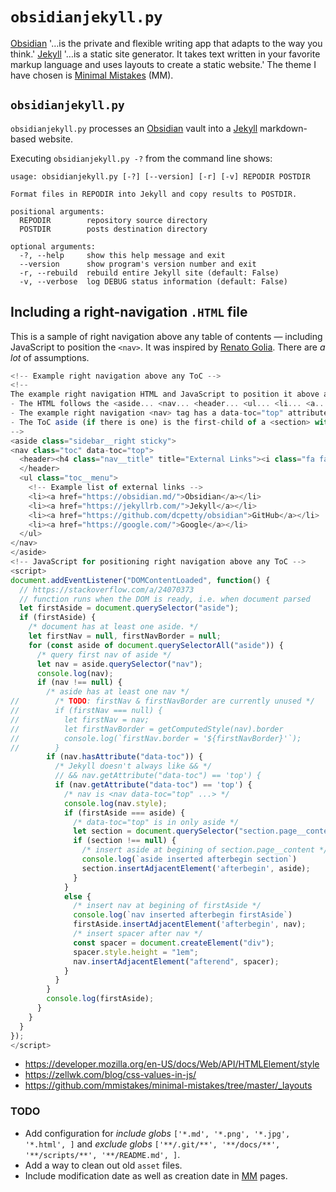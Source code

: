 # `obsidianjekyll.py`

[Obsidian](https://obsidian.md/) '&hellip;is the private and flexible writing app that adapts to the way you think.' [Jekyll](https://jekyllrb.com) '&hellip;is a static site generator. It takes text written in your favorite markup language and uses layouts to create a static website.' The theme I have chosen is [Minimal Mistakes](https://github.com/mmistakes/minimal-mistakes/) (MM).

## `obsidianjekyll.py`

`obsidianjekyll.py` processes an [Obsidian](https://obsidian.md/) vault into a [Jekyll](https://jekyllrb.com) markdown-based website.

Executing `obsidianjekyll.py -?` from the command line shows:

```python3
usage: obsidianjekyll.py [-?] [--version] [-r] [-v] REPODIR POSTDIR

Format files in REPODIR into Jekyll and copy results to POSTDIR.

positional arguments:
  REPODIR        repository source directory
  POSTDIR        posts destination directory

optional arguments:
  -?, --help     show this help message and exit
  --version      show program's version number and exit
  -r, --rebuild  rebuild entire Jekyll site (default: False)
  -v, --verbose  log DEBUG status information (default: False)
```

## Including a right-navigation `.HTML` file

This is a sample of right navigation above any table of contents &mdash; including JavaScript to position the `<nav>`. It was inspired by [Renato Golia](https://renatogolia.com/2020/10/22/creating-this-blog-theme/). There are *a lot* of assumptions.

```js
<!-- Example right navigation above any ToC -->
<!--
The example right navigation HTML and JavaScript to position it above any ToC is based on the Minimal Mistakes (MM) format and assumes:
- The HTML follows the <aside... <nav... <header... <ul... <li... <a... MM pattern exactly.
- The example right navigation <nav> tag has a data-toc="top" attribute.
- The ToC aside (if there is one) is the first-child of a <section> with class="page__content".
-->
<aside class="sidebar__right sticky">
<nav class="toc" data-toc="top">
  <header><h4 class="nav__title" title="External Links"><i class="fa fa-link"></i> External Links</h4>
  </header>
  <ul class="toc__menu">
    <!-- Example list of external links -->
    <li><a href="https://obsidian.md/">Obsidian</a></li>
    <li><a href="https://jekyllrb.com/">Jekyll</a></li>
    <li><a href="https://github.com/dcpetty/obsidian">GitHub</a></li>
    <li><a href="https://google.com/">Google</a></li>
  </ul>
</nav>
</aside>
<!-- JavaScript for positioning right navigation above any ToC -->
<script>
document.addEventListener("DOMContentLoaded", function() {
  // https://stackoverflow.com/a/24070373
  // function runs when the DOM is ready, i.e. when document parsed
  let firstAside = document.querySelector("aside");
  if (firstAside) {
    /* document has at least one aside. */
    let firstNav = null, firstNavBorder = null;
    for (const aside of document.querySelectorAll("aside")) {
      /* query first nav of aside */
      let nav = aside.querySelector("nav");
      console.log(nav);
      if (nav !== null) {
        /* aside has at least one nav */
//        /* TODO: firstNav & firstNavBorder are currently unused */
//        if (firstNav === null) {
//          let firstNav = nav;
//          let firstNavBorder = getComputedStyle(nav).border
//          console.log(`firstNav.border = '${firstNavBorder}'`);
//        }
        if (nav.hasAttribute("data-toc")) {
          /* Jekyll doesn't always like && */
          // && nav.getAttribute("data-toc") == 'top') {
          if (nav.getAttribute("data-toc") == 'top') {
            /* nav is <nav data-toc="top" ...> */
            console.log(nav.style);
            if (firstAside === aside) {
              /* data-toc="top" is in only aside */
              let section = document.querySelector("section.page__content");
              if (section !== null) {
                /* insert aside at begining of section.page__content */
                console.log(`aside inserted afterbegin section`)
                section.insertAdjacentElement('afterbegin', aside);
              }
            }
            else {
              /* insert nav at begining of firstAside */
              console.log(`nav inserted afterbegin firstAside`)
              firstAside.insertAdjacentElement('afterbegin', nav);   
              /* insert spacer after nav */
              const spacer = document.createElement("div");
              spacer.style.height = "1em";
              nav.insertAdjacentElement("afterend", spacer);
            }
          }
        }
        console.log(firstAside);
      }
    }
  }
});
</script>
```
- https://developer.mozilla.org/en-US/docs/Web/API/HTMLElement/style
- https://zellwk.com/blog/css-values-in-js/
- https://github.com/mmistakes/minimal-mistakes/tree/master/_layouts

### TODO

- Add configuration for *include globs* `['*.md', '*.png', '*.jpg', '*.html', ]` and *exclude globs* `['**/.git/**', '**/docs/**', '**/scripts/**', '**/README.md', ]`.
- Add a way to clean out old `asset` files.
- Include modification date as well as creation date in [MM](https://github.com/mmistakes/minimal-mistakes/) pages.